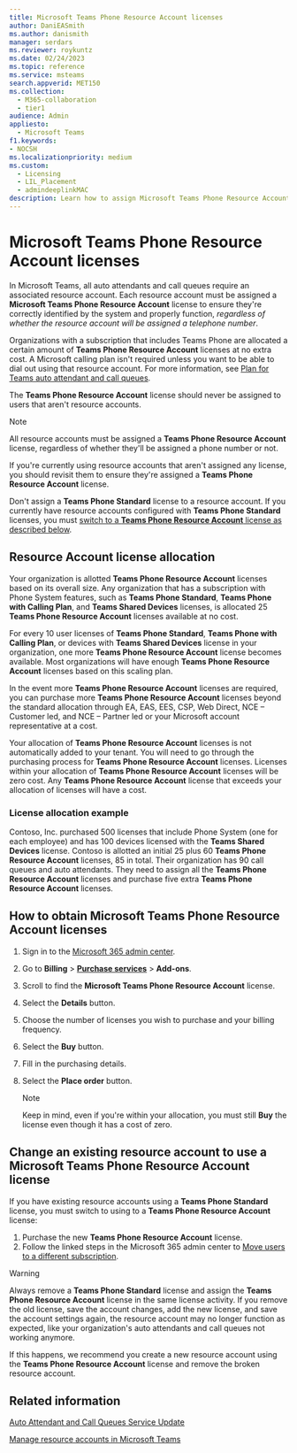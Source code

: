 ```yaml
---
title: Microsoft Teams Phone Resource Account licenses
author: DaniEASmith
ms.author: danismith
manager: serdars
ms.reviewer: roykuntz
ms.date: 02/24/2023
ms.topic: reference
ms.service: msteams
search.appverid: MET150
ms.collection: 
  - M365-collaboration
  - tier1
audience: Admin
appliesto: 
  - Microsoft Teams
f1.keywords:
- NOCSH
ms.localizationpriority: medium
ms.custom: 
  - Licensing
  - LIL_Placement
  - admindeeplinkMAC
description: Learn how to assign Microsoft Teams Phone Resource Account licenses to resource accounts for auto attendants and call queues in your organization.
---
```


# Microsoft Teams Phone Resource Account licenses

In Microsoft Teams, all auto attendants and call queues require an associated resource account. Each resource account must be assigned a **Microsoft Teams Phone Resource Account** license to ensure they're correctly identified by the system and properly function, *regardless of whether the resource account will be assigned a telephone number*.

Organizations with a subscription that includes Teams Phone are allocated a certain amount of **Teams Phone Resource Account** licenses at no extra cost. A Microsoft calling plan isn't required unless you want to be able to dial out using that resource account. For more information, see [Plan for Teams auto attendant and call queues](../plan-auto-attendant-call-queue.md#prerequisites).

The **Teams Phone Resource Account** license should never be assigned to users that aren't resource accounts.

> [!NOTE]
> All resource accounts must be assigned a **Teams Phone Resource Account** license, regardless of whether they'll be assigned a phone number or not.
>
> If you're currently using resource accounts that aren't assigned any license, you should revisit them to ensure they're assigned a **Teams Phone Resource Account** license.
>
> Don't assign a **Teams Phone Standard** license to a resource account. If you currently have resource accounts configured with **Teams Phone Standard** licenses, you must [switch to a **Teams Phone Resource Account** license as described below](#change-an-existing-resource-account-to-use-a-microsoft-teams-phone-resource-account-license).

## Resource Account license allocation

Your organization is allotted **Teams Phone Resource Account** licenses based on its overall size. Any organization that has a subscription with Phone System features, such as **Teams Phone Standard**, **Teams Phone with Calling Plan**, and **Teams Shared Devices** licenses, is allocated 25 **Teams Phone Resource Account** licenses available at no cost.

For every 10 user licenses of **Teams Phone Standard**, **Teams Phone with Calling Plan**, or devices with **Teams Shared Devices** license in your organization, one more **Teams Phone Resource Account** license becomes available.  Most organizations will have enough **Teams Phone Resource Account** licenses based on this scaling plan.

In the event more **Teams Phone Resource Account** licenses are required, you can purchase more **Teams Phone Resource Account** licenses beyond the standard allocation through EA, EAS, EES, CSP, Web Direct, NCE – Customer led, and NCE – Partner led or your Microsoft account representative at a cost.

Your allocation of **Teams Phone Resource Account** licenses is not automatically added to your tenant. You will need to go through the purchasing process for **Teams Phone Resource Account** licenses. Licenses within your allocation of **Teams Phone Resource Account** licenses will be zero cost. Any **Teams Phone Resource Account** license that exceeds your allocation of licenses will have a cost.

### License allocation example

Contoso, Inc. purchased 500 licenses that include Phone System (one for each employee) and has 100 devices licensed with the **Teams Shared Devices** license. Contoso is allotted an initial 25 plus 60 **Teams Phone Resource Account** licenses, 85 in total. Their organization has 90 call queues and auto attendants. They need to assign all the **Teams Phone Resource Account** licenses and purchase five extra **Teams Phone Resource Account** licenses.

## How to obtain Microsoft Teams Phone Resource Account licenses

1. Sign in to the [Microsoft 365 admin center](https://go.microsoft.com/fwlink/p/?linkid=2024339).
1. Go to **Billing** > [**Purchase services**](https://go.microsoft.com/fwlink/p/?linkid=868433) > **Add-ons**.
1. Scroll to find the **Microsoft Teams Phone Resource Account** license.
1. Select the **Details** button.
1. Choose the number of licenses you wish to purchase and your billing frequency.
1. Select the **Buy** button.
1. Fill in the purchasing details.
1. Select the **Place order** button.

   > [!NOTE]
   > Keep in mind, even if you're within your allocation, you must still **Buy** the license even though it has a cost of zero.

## Change an existing resource account to use a Microsoft Teams Phone Resource Account license

If you have existing resource accounts using a **Teams Phone Standard** license, you must switch to using to a **Teams Phone Resource Account** license:

1. Purchase the new **Teams Phone Resource Account** license.
2. Follow the linked steps in the Microsoft 365 admin center to [Move users to a different subscription](/microsoft-365/admin/manage/assign-licenses-to-users#move-users-to-a-different-subscription).

> [!WARNING]
> Always remove a **Teams Phone Standard** license and assign the **Teams Phone Resource Account** license in the same license activity. If you remove the old license, save the account changes, add the new license, and save the account settings again, the resource account may no longer function as expected, like your organization's auto attendants and call queues not working anymore.
>
> If this happens, we recommend you create a new resource account using the **Teams Phone Resource Account** license and remove the broken resource account.

## Related information

[Auto Attendant and Call Queues Service Update](https://techcommunity.microsoft.com/t5/Microsoft-Teams-Blog/Auto-Attendant-and-Call-Queues-Service-Update/ba-p/564521)

[Manage resource accounts in Microsoft Teams](../manage-resource-accounts.md)
